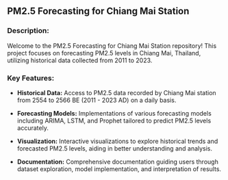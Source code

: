 ## PM2.5 Forecasting for Chiang Mai Station

### Description:

Welcome to the PM2.5 Forecasting for Chiang Mai Station repository! This project focuses on forecasting PM2.5 levels in Chiang Mai, Thailand, utilizing historical data collected from 2011 to 2023. 

### Key Features:

- **Historical Data:** Access to PM2.5 data recorded by Chiang Mai station from 2554 to 2566 BE (2011 - 2023 AD) on a daily basis.
  
- **Forecasting Models:** Implementations of various forecasting models including ARIMA, LSTM, and Prophet tailored to predict PM2.5 levels accurately.
  
- **Visualization:** Interactive visualizations to explore historical trends and forecasted PM2.5 levels, aiding in better understanding and analysis.
  
- **Documentation:** Comprehensive documentation guiding users through dataset exploration, model implementation, and interpretation of results.
